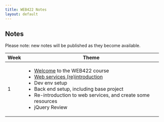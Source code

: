 ```yaml
---
title: WEB422 Notes
layout: default
---
```


## Notes

Please note: new notes will be published as they become available.

<table>
<thead>
<tr>
<th>Week</th>
<th>Theme</th>
</tr>
</thead>
<tbody>
<tr>
<td>1</td>
<td>
<ul>
<li><a href="welcome">Welcome</a> to the WEB422 course</li>
<li><a href="/web422/notes/intro-web-services">Web services (re)introduction</a></li>
<li>Dev env setup</li>
<li>Back end setup, including base project</li>
<li>Re-introduction to web services, and create some resources</li>
<li>jQuery Review</li>
</ul>
</td>
</tr>
</tbody>
</table>
